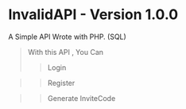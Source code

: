 # InvalidAPI - Version 1.0.0
A Simple API Wrote with PHP. (SQL)
> With this API , You Can
>> Login

>> Register

>> Generate InviteCode
